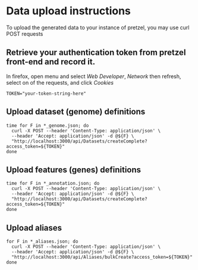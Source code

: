 # Data upload instructions

To upload the generated data to your instance of pretzel, you may use curl POST requests

## Retrieve your authentication token from pretzel front-end and record it. 

In firefox, open menu and select *Web Developer*, *Network* then refresh, select on of the requests, and click  *Cookies*

```
TOKEN="your-token-string-here"
```

## Upload dataset (genome) definitions

```
time for F in *_genome.json; do 
  curl -X POST --header 'Content-Type: application/json' \
  --header 'Accept: application/json' -d @${F} \
  "http://localhost:3000/api/Datasets/createComplete?access_token=${TOKEN}"
done
```

## Upload features (genes) definitions

```
time for F in *_annotation.json; do 
  curl -X POST --header 'Content-Type: application/json' \
  --header 'Accept: application/json' -d @${F} \
  "http://localhost:3000/api/Datasets/createComplete?access_token=${TOKEN}"
done
```


## Upload aliases 

```
for F in *_aliases.json; do 
  curl -X POST --header 'Content-Type: application/json' \
  --header 'Accept: application/json' -d @${F} \
  "http://localhost:3000/api/Aliases/bulkCreate?access_token=${TOKEN}"
done 
```
